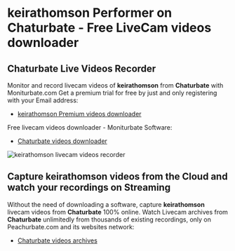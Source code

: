 # keirathomson Performer on Chaturbate - Free LiveCam videos downloader

## Chaturbate Live Videos Recorder

Monitor and record livecam videos of **keirathomson** from **Chaturbate** with Moniturbate.com
Get a premium trial for free by just and only registering with your Email address:
* [keirathomson Premium videos downloader](https://moniturbate.com/request-demo-licence-key.html)

Free livecam videos downloader - Moniturbate Software:
* [Chaturbate videos downloader](https://moniturbate.com/moniturbate-download-software.html)

![keirathomson livecam videos recorder](https://peachurnet.com/templates/moniturbate-software.png)


## Capture keirathomson videos from the Cloud and watch your recordings on Streaming

Without the need of downloading a software, capture **keirathomson** livecam videos from **Chaturbate** 100% online.
Watch Livecam archives from **Chaturbate** unlimitedly from thousands of existing recordings, only on Peachurbate.com and its websites network:
* [Chaturbate videos archives](https://peachurnet.com/)